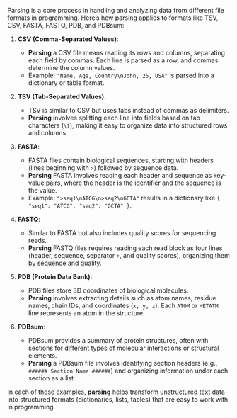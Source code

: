 Parsing is a core process in handling and analyzing data from different file formats in programming. Here’s how parsing applies to formats like TSV, CSV, FASTA, FASTQ, PDB, and PDBsum:

1. **CSV (Comma-Separated Values)**:
   - **Parsing** a CSV file means reading its rows and columns, separating each field by commas. Each line is parsed as a row, and commas determine the column values.
   - Example: `"Name, Age, Country\nJohn, 25, USA"` is parsed into a dictionary or table format.

2. **TSV (Tab-Separated Values)**:
   - TSV is similar to CSV but uses tabs instead of commas as delimiters.
   - **Parsing** involves splitting each line into fields based on tab characters (`\t`), making it easy to organize data into structured rows and columns.

3. **FASTA**:
   - FASTA files contain biological sequences, starting with headers (lines beginning with `>`) followed by sequence data.
   - **Parsing** FASTA involves reading each header and sequence as key-value pairs, where the header is the identifier and the sequence is the value.
   - Example: `">seq1\nATCG\n>seq2\nGCTA"` results in a dictionary like `{ "seq1": "ATCG", "seq2": "GCTA" }`.

4. **FASTQ**:
   - Similar to FASTA but also includes quality scores for sequencing reads.
   - **Parsing** FASTQ files requires reading each read block as four lines (header, sequence, separator `+`, and quality scores), organizing them by sequence and quality.

5. **PDB (Protein Data Bank)**:
   - PDB files store 3D coordinates of biological molecules.
   - **Parsing** involves extracting details such as atom names, residue names, chain IDs, and coordinates (`x, y, z`). Each `ATOM` or `HETATM` line represents an atom in the structure.

6. **PDBsum**:
   - PDBsum provides a summary of protein structures, often with sections for different types of molecular interactions or structural elements.
   - **Parsing** a PDBsum file involves identifying section headers (e.g., `###### Section Name ######`) and organizing information under each section as a list.

In each of these examples, **parsing** helps transform unstructured text data into structured formats (dictionaries, lists, tables) that are easy to work with in programming.
